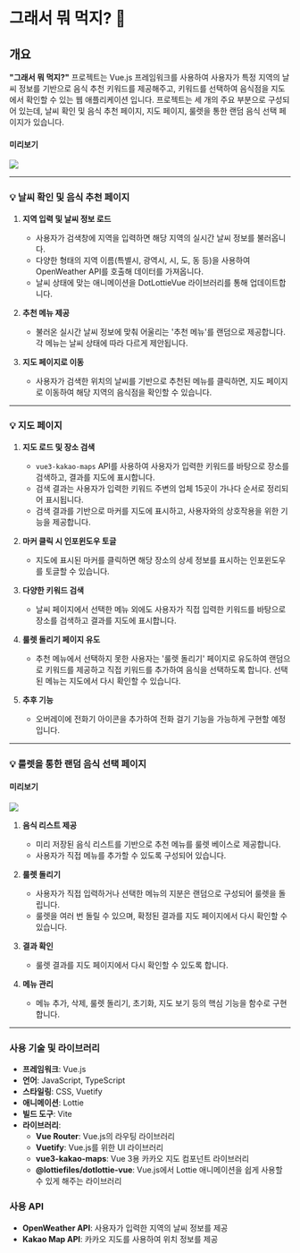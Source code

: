 
# 그래서 뭐 먹지? 🤔

## 개요

**"그래서 뭐 먹지?"** 프로젝트는 Vue.js 프레임워크를 사용하여 사용자가 특정 지역의 날씨 정보를 기반으로 음식 추천 키워드를 제공해주고, 키워드를 선택하여 음식점을 지도에서 확인할 수 있는 웹 애플리케이션 입니다. 프로젝트는 세 개의 주요 부분으로 구성되어 있는데, 날씨 확인 및 음식 추천 페이지, 지도 페이지, 룰렛을 통한 랜덤 음식 선택 페이지가 있습니다.


#### 미리보기

<img src="https://github.com/user-attachments/assets/0a40f6bc-c44c-4fb8-b246-fca7c65b0658" />

---

### 💡 날씨 확인 및 음식 추천 페이지

1. **지역 입력 및 날씨 정보 로드**
    - 사용자가 검색창에 지역을 입력하면 해당 지역의 실시간 날씨 정보를 불러옵니다.
    - 다양한 형태의 지역 이름(특별시, 광역시, 시, 도, 동 등)을 사용하여 OpenWeather API를 호출해 데이터를 가져옵니다.
    - 날씨 상태에 맞는 애니메이션을 DotLottieVue 라이브러리를 통해 업데이트합니다.
      
2. **추천 메뉴 제공**
    - 불러온 실시간 날씨 정보에 맞춰 어울리는 '추천 메뉴'를 랜덤으로 제공합니다. 각 메뉴는 날씨 상태에 따라 다르게 제안됩니다.
      
3. **지도 페이지로 이동**
    - 사용자가 검색한 위치의 날씨를 기반으로 추천된 메뉴를 클릭하면, 지도 페이지로 이동하여 해당 지역의 음식점을 확인할 수 있습니다.

---

### 💡 지도 페이지

1. **지도 로드 및 장소 검색**
    - `vue3-kakao-maps` API를 사용하여 사용자가 입력한 키워드를 바탕으로 장소를 검색하고, 결과를 지도에 표시합니다.
    - 검색 결과는 사용자가 입력한 키워드 주변의 업체 15곳이 가나다 순서로 정리되어 표시됩니다.
    - 검색 결과를 기반으로 마커를 지도에 표시하고, 사용자와의 상호작용을 위한 기능을 제공합니다.
      
2. **마커 클릭 시 인포윈도우 토글**
    - 지도에 표시된 마커를 클릭하면 해당 장소의 상세 정보를 표시하는 인포윈도우를 토글할 수 있습니다.
      
3. **다양한 키워드 검색**
    - 날씨 페이지에서 선택한 메뉴 외에도 사용자가 직접 입력한 키워드를 바탕으로 장소를 검색하고 결과를 지도에 표시합니다.
      
4. **룰렛 돌리기 페이지 유도**
    - 추천 메뉴에서 선택하지 못한 사용자는 '룰렛 돌리기' 페이지로 유도하여 랜덤으로 키워드를 제공하고 직접 키워드를 추가하여 음식을 선택하도록 합니다. 선택된 메뉴는 지도에서 다시 확인할 수 있습니다.
      
5. **추후 기능**
    - 오버레이에 전화기 아이콘을 추가하여 전화 걸기 기능을 가능하게 구현할 예정입니다.

---

### 💡 룰렛을 통한 랜덤 음식 선택 페이지

#### 미리보기

<img src="https://github.com/user-attachments/assets/ff42389a-177d-43c0-a3db-47752f59d597"  />  

1. **음식 리스트 제공**
    - 미리 저장된 음식 리스트를 기반으로 추천 메뉴를 룰렛 베이스로 제공합니다.
    - 사용자가 직접 메뉴를 추가할 수 있도록 구성되어 있습니다.
      
2. **룰렛 돌리기**
    - 사용자가 직접 입력하거나 선택한 메뉴의 지분은 랜덤으로 구성되어 룰렛을 돌립니다.
    - 룰렛을 여러 번 돌릴 수 있으며, 확정된 결과를 지도 페이지에서 다시 확인할 수 있습니다.
      
3. **결과 확인**
    - 룰렛 결과를 지도 페이지에서 다시 확인할 수 있도록 합니다.
      
4. **메뉴 관리**
    - 메뉴 추가, 삭제, 룰렛 돌리기, 초기화, 지도 보기 등의 핵심 기능을 함수로 구현합니다.

---

### 사용 기술 및 라이브러리

- **프레임워크**: Vue.js
- **언어**: JavaScript, TypeScript
- **스타일링**: CSS, Vuetify
- **애니메이션**: Lottie
- **빌드 도구**: Vite
- **라이브러리**:
    - **Vue Router**: Vue.js의 라우팅 라이브러리
    - **Vuetify**: Vue.js를 위한 UI 라이브러리
    - **vue3-kakao-maps**: Vue 3용 카카오 지도 컴포넌트 라이브러리
    - **@lottiefiles/dotlottie-vue**: Vue.js에서 Lottie 애니메이션을 쉽게 사용할 수 있게 해주는 라이브러리

### 사용 API

- **OpenWeather API**: 사용자가 입력한 지역의 날씨 정보를 제공
- **Kakao Map API**: 카카오 지도를 사용하여 위치 정보를 제공


